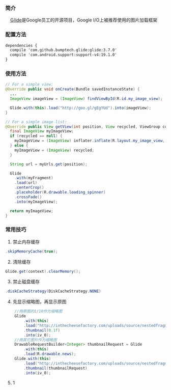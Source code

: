 ### 简介
　[Ｇlide][1]是Google员工的开源项目，Google I/O上被推荐使用的图片加载框架
 
### 配置方法

``` xml
dependencies {
  compile 'com.github.bumptech.glide:glide:3.7.0'
  compile 'com.android.support:support-v4:19.1.0'
}
```

### 使用方法

``` java
// For a simple view:
@Override public void onCreate(Bundle savedInstanceState) {
  ...
  ImageView imageView = (ImageView) findViewById(R.id.my_image_view);

  Glide.with(this).load("http://goo.gl/gEgYUd").into(imageView);
}

// For a simple image list:
@Override public View getView(int position, View recycled, ViewGroup container) {
  final ImageView myImageView;
  if (recycled == null) {
    myImageView = (ImageView) inflater.inflate(R.layout.my_image_view, container, false);
  } else {
    myImageView = (ImageView) recycled;
  }

  String url = myUrls.get(position);

  Glide
    .with(myFragment)
    .load(url)
    .centerCrop()
    .placeholder(R.drawable.loading_spinner)
    .crossFade()
    .into(myImageView);

  return myImageView;
}
```

### 常用技巧

 1. 禁止内存缓存
 
``` java
.skipMemoryCache(true);
```

 2. 清除缓存
 
``` java
Glide.get(context).clearMemory();
```

 3. 禁止磁盘缓存
 
``` java
.diskCacheStrategy(DiskCacheStrategy.NONE)
```

 4. 先显示缩略图，再显示原图
 
``` java
    //用原图的1/10作为缩略图
    Glide
        .with(this)
        .load("http://inthecheesefactory.com/uploads/source/nestedfragment/fragments.png")
        .thumbnail(0.1f)
        .into(iv_0);
    //用其它图片作为缩略图
    DrawableRequestBuilder<Integer> thumbnailRequest = Glide
        .with(this)
        .load(R.drawable.news);
    Glide.with(this)
        .load("http://inthecheesefactory.com/uploads/source/nestedfragment/fragments.png")
        .thumbnail(thumbnailRequest)
        .into(iv_0);
```


 5. 1

  [1]: https://github.com/bumptech/glide